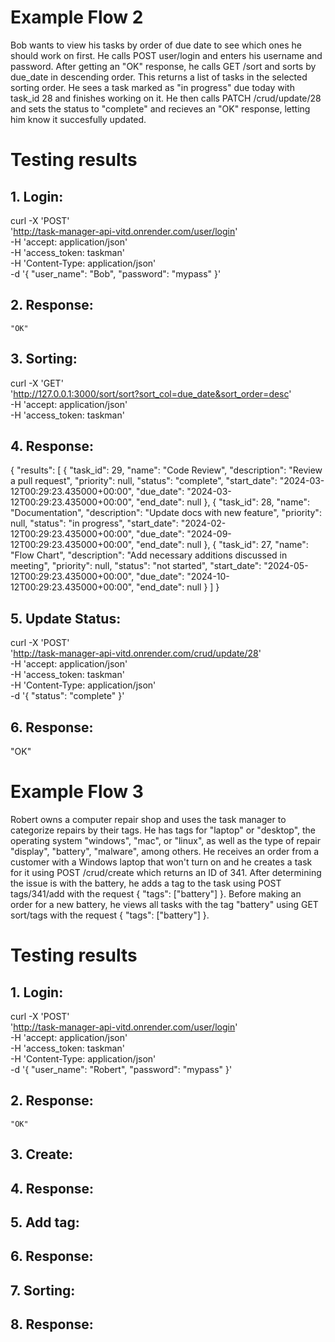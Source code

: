 # Example Flow 2
Bob wants to view his tasks by order of due date to see which ones he should work on first. He calls POST user/login and enters his username and password. After getting an "OK" response, he calls GET /sort and sorts by due_date in descending order. This returns a list of tasks in the selected sorting order. He sees a task marked as "in progress" due today with task_id 28 and finishes working on it. He then calls PATCH /crud/update/28 and sets the status to "complete" and recieves an "OK" response, letting him know it succesfully updated.

# Testing results
## 1. Login:
curl -X 'POST' \
  'http://task-manager-api-vitd.onrender.com/user/login' \
  -H 'accept: application/json' \
  -H 'access_token: taskman' \
  -H 'Content-Type: application/json' \
  -d '{
  "user_name": "Bob",
  "password": "mypass"
}'
## 2. Response:
    "OK"
## 3. Sorting:
curl -X 'GET' \
  'http://127.0.0.1:3000/sort/sort?sort_col=due_date&sort_order=desc' \
  -H 'accept: application/json' \
  -H 'access_token: taskman'
## 4. Response:
{
  "results": [
    {
      "task_id": 29,
      "name": "Code Review",
      "description": "Review a pull request",
      "priority": null,
      "status": "complete",
      "start_date": "2024-03-12T00:29:23.435000+00:00",
      "due_date": "2024-03-12T00:29:23.435000+00:00",
      "end_date": null
    },
    {
      "task_id": 28,
      "name": "Documentation",
      "description": "Update docs with new feature",
      "priority": null,
      "status": "in progress",
      "start_date": "2024-02-12T00:29:23.435000+00:00",
      "due_date": "2024-09-12T00:29:23.435000+00:00",
      "end_date": null
    },
    {
      "task_id": 27,
      "name": "Flow Chart",
      "description": "Add necessary additions discussed in meeting",
      "priority": null,
      "status": "not started",
      "start_date": "2024-05-12T00:29:23.435000+00:00",
      "due_date": "2024-10-12T00:29:23.435000+00:00",
      "end_date": null
    }
  ]
}
## 5. Update Status:
curl -X 'POST' \
  'http://task-manager-api-vitd.onrender.com/crud/update/28' \
  -H 'accept: application/json' \
  -H 'access_token: taskman' \
  -H 'Content-Type: application/json' \
  -d '{
  "status": "complete"
}'
## 6. Response:
"OK"

# Example Flow 3
Robert owns a computer repair shop and uses the task manager to categorize repairs by their tags. He has tags for "laptop" or "desktop", the operating system "windows", "mac", or "linux", as well as the type of repair "display", "battery", "malware", among others. He receives an order from a customer with a Windows laptop that won't turn on and he creates a task for it using POST /crud/create which returns an ID of 341. After determining the issue is with the battery, he adds a tag to the task using POST tags/341/add with the request { "tags": ["battery"] }. Before making an order for a new battery, he views all tasks with the tag "battery" using GET sort/tags with the request { "tags": ["battery"] }.

# Testing results
## 1. Login:
curl -X 'POST' \
  'http://task-manager-api-vitd.onrender.com/user/login' \
  -H 'accept: application/json' \
  -H 'access_token: taskman' \
  -H 'Content-Type: application/json' \
  -d '{
  "user_name": "Robert",
  "password": "mypass"
}'
## 2. Response:
    "OK"
## 3. Create:

## 4. Response:
## 5. Add tag:
## 6. Response:
## 7. Sorting:
## 8. Response:
